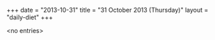 +++
date = "2013-10-31"
title = "31 October 2013 (Thursday)"
layout = "daily-diet"
+++

\<no entries\>